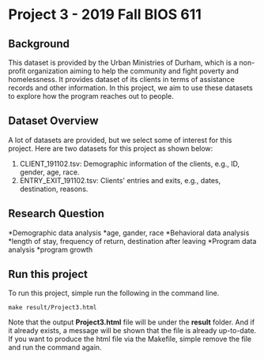 # Project 3 - 2019 Fall BIOS 611

## Background

This dataset is provided by the Urban Ministries of Durham, which is a non-profit organization aiming to help the community and fight poverty and homelessness. It provides dataset of its clients in terms of assistance records and other information. In this project, we aim to use these datasets to explore how the program reaches out to people.

## Dataset Overview

A lot of datasets are provided, but we select some of interest for this project. Here are two datasets for this project as shown below:

1. CLIENT_191102.tsv: Demographic information of the clients, e.g., ID, gender, age, race.
2. ENTRY_EXIT_191102.tsv: Clients' entries and exits, e.g., dates, destination, reasons.

## Research Question
*Demographic data analysis
    *age, gander, race
*Behavioral data analysis
    *length of stay, frequency of return, destination after leaving
*Program data analysis
    *program growth

## Run this project
To run this project, simple run the following in the command line.

```
make result/Project3.html
```

Note that the output **Project3.html** file will be under the **result** folder. And if it already exists, a message will be shown that the file is already up-to-date. If you want to produce the html file via the Makefile, simple remove the file and run the command again.
